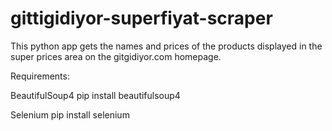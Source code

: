 # gittigidiyor-superfiyat-scraper

This python app gets the names and prices of the products displayed in the super prices area on the gitgidiyor.com homepage.

Requirements:

BeautifulSoup4
pip install beautifulsoup4

Selenium
pip install selenium
